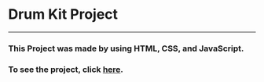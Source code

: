 # Drum Kit Project
---
### This Project was made by using HTML, CSS, and JavaScript.
### To see the project, click [here](https://tsimurkurchyshyn.github.io/Drum-Kit-Project/).
